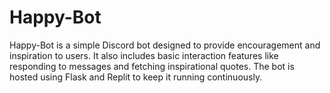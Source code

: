 # Happy-Bot
Happy-Bot is a simple Discord bot designed to provide encouragement and inspiration to users. It also includes basic interaction features like responding to messages and fetching inspirational quotes. The bot is hosted using Flask and Replit to keep it running continuously.
